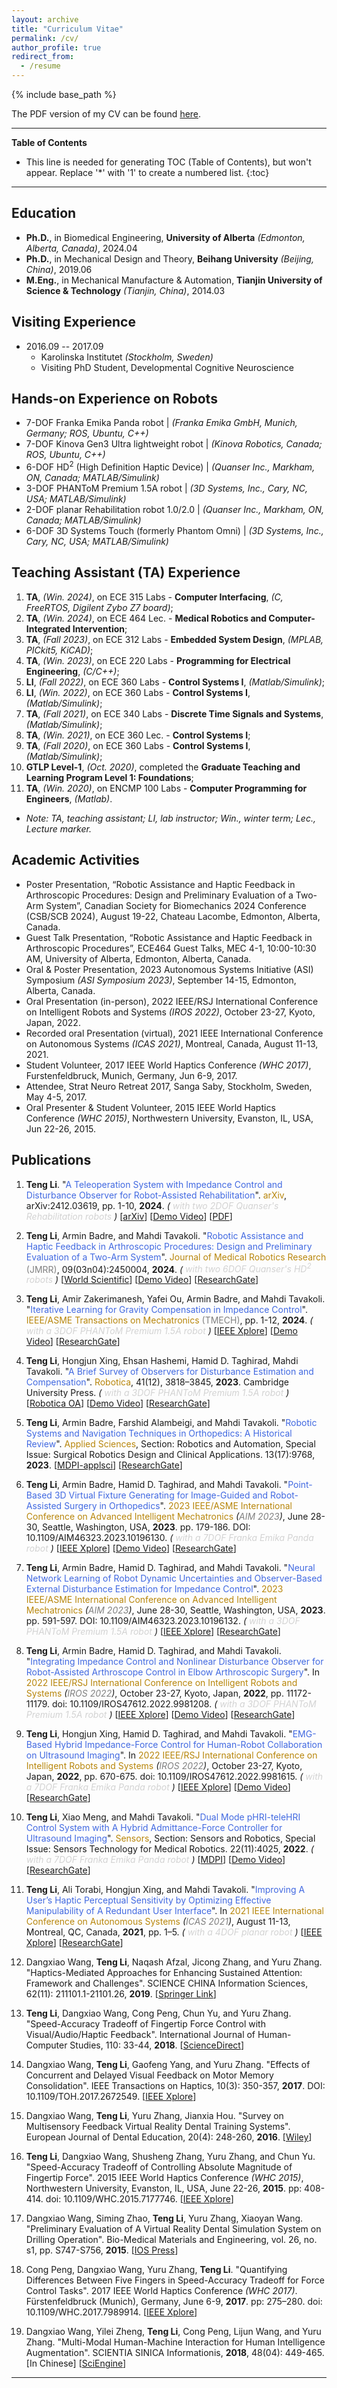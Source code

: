 ```yaml
---
layout: archive
title: "Curriculum Vitae"
permalink: /cv/
author_profile: true
redirect_from:
  - /resume
---
```


{% include base_path %}

The PDF version of my CV can be found [here]().


------------

**Table of Contents**

* This line is needed for generating TOC (Table of Contents), but won't appear. Replace '*' with '1' to create a numbered list.
{:toc}

------------



Education
------
- **Ph.D.**, in Biomedical Engineering, **University of Alberta** _(Edmonton, Alberta, Canada)_, 2024.04
- **Ph.D.**, in Mechanical Design and Theory, **Beihang University** _(Beijing, China)_, 2019.06
- **M.Eng.**, in Mechanical Manufacture & Automation, **Tianjin University of Science & Technology** _(Tianjin, China)_, 2014.03
<!-- * B.Mgt., in Project Management, Tianjin University, 2009.06 -->

<!-- - **2019.09 -- 2024.04** -->
<!--   - **University of Alberta** _(Edmonton, Alberta, Canada)_ -->
<!--   - **PhD**, Biomedical Engineering (Robot Control Systems) -->
<!--   - **Supervisor**: [Prof. Mahdi Tavakoli](http://www.ece.ualberta.ca/~mtavakol/pmwiki/) -->
<!--   - **Thesis**: "Developing a Two-Arm Robot-Assisted System for Arthroscopic Surgery" -->
<!-- %\href{https://youtu.be/ETY3jDpKOFw}{\scriptsize [Presentation Video]} -->

<!-- - **2016.09 -- 2017.09** -->
<!--   - **Karolinska Institutet** _(Stockholm, Sweden)_ -->
<!--   - **Visiting PhD Student**, Developmental Cognitive Neuroscience -->
<!--   - **Supervisor**: Prof. Torkel Klingberg -->
 
<!-- - **2014.09 -- 2019.06** -->
<!--   - **Beihang University** _(Beijing, China)_ -->
<!--   - **PhD**, Mechanical Design and Theory -->
<!--   - **Supervisor**: Prof. Yuru Zhang, and Prof. Dangxiao Wang -->
<!--   - **Thesis**: "The Measurement of Working Memory and Force Control Ability during Haptic Interaction" -->
  
<!-- %\href{https://youtu.be/ETY3jDpKOFw}{\scriptsize [Presentation Video]} -->
<!-- * Ph.D in Version Control Theory, GitHub University, 2018 (expected) -->
<!-- * M.S. in Jekyll, GitHub University, 2014 -->
<!-- * B.S. in GitHub, GitHub University, 2012 -->


Visiting Experience
------
- 2016.09 -- 2017.09
  - Karolinska Institutet _(Stockholm, Sweden)_
  - Visiting PhD Student, Developmental Cognitive Neuroscience
<!--   - **Supervisor**: Prof. Torkel Klingberg -->

<!-- * Summer 2015: Research Assistant -->
<!--   * Github University -->
<!--   * Duties included: Tagging issues -->
<!--   * Supervisor: Professor Git -->


<!-- Skills -->
<!-- ====== -->
<!-- * Skill 1 -->
<!-- * Skill 2 -->
<!--   * Sub-skill 2.1 -->
<!--   * Sub-skill 2.2 -->
<!--   * Sub-skill 2.3 -->
<!-- * Skill 3 -->


Hands-on Experience on Robots
------
* 7-DOF Franka Emika Panda robot | _(Franka Emika GmbH, Munich, Germany; ROS, Ubuntu, C++)_
* 7-DOF Kinova Gen3 Ultra lightweight robot | _(Kinova Robotics, Canada; ROS, Ubuntu, C++)_
* 6-DOF HD<sup>2</sup> (High Definition Haptic Device) | _(Quanser Inc., Markham, ON, Canada; MATLAB/Simulink)_
* 3-DOF PHANToM Premium 1.5A robot | _(3D Systems, Inc., Cary, NC, USA; MATLAB/Simulink)_
* 2-DOF planar Rehabilitation robot 1.0/2.0 | _(Quanser Inc., Markham, ON, Canada; MATLAB/Simulink)_
* 6-DOF 3D Systems Touch (formerly Phantom Omni) | _(3D Systems, Inc., Cary, NC, USA; MATLAB/Simulink)_


Teaching Assistant (TA) Experience
------
1. **TA**, _(Win. 2024)_, on ECE 315 Labs - **Computer Interfacing**, _(C, FreeRTOS, Digilent Zybo Z7 board)_;
2. **TA**, _(Win. 2024)_, on ECE 464 Lec. - **Medical Robotics and Computer-Integrated Intervention**;
3. **TA**, _(Fall 2023)_, on ECE 312 Labs - **Embedded System Design**, _(MPLAB, PICkit5, KiCAD)_;
4. **TA**, _(Win. 2023)_, on ECE 220 Labs - **Programming for Electrical Engineering**, _(C/C++)_;
5. **LI**, _(Fall 2022)_, on ECE 360 Labs - **Control Systems I**, _(Matlab/Simulink)_;
6. **LI**, _(Win. 2022)_, on ECE 360 Labs - **Control Systems I**, _(Matlab/Simulink)_;
7. **TA**, _(Fall 2021)_, on ECE 340 Labs - **Discrete Time Signals and Systems**, _(Matlab/Simulink)_;
8. **TA**, _(Win. 2021)_, on ECE 360 Lec. - **Control Systems I**;
9. **TA**, _(Fall 2020)_, on ECE 360 Labs - **Control Systems I**, _(Matlab/Simulink)_;
10. **GTLP Level-1**, _(Oct. 2020)_, completed the **Graduate Teaching and Learning Program Level 1: Foundations**;
11. **TA**, _(Win. 2020)_, on ENCMP 100 Labs - **Computer Programming for Engineers**, _(Matlab)_.
  - _Note: TA, teaching assistant; LI, lab instructor; Win., winter term; Lec., Lecture marker._


Academic Activities
------
- Poster Presentation, “Robotic Assistance and Haptic Feedback in Arthroscopic Procedures: Design and Preliminary Evaluation of a Two-Arm System”, Canadian Society for Biomechanics 2024 Conference (CSB/SCB 2024), August 19-22, Chateau Lacombe, Edmonton, Alberta, Canada.
- Guest Talk Presentation, “Robotic Assistance and Haptic Feedback in Arthroscopic Procedures”, ECE464 Guest Talks, MEC 4-1, 10:00-10:30 AM, University of Alberta, Edmonton, Alberta, Canada.
- Oral & Poster Presentation, 2023 Autonomous Systems Initiative (ASI) Symposium _(ASI Symposium 2023)_, September 14-15, Edmonton, Alberta, Canada.
- Oral Presentation (in-person), 2022 IEEE/RSJ International Conference on Intelligent Robots and Systems _(IROS 2022)_, October 23-27, Kyoto, Japan, 2022.
- Recorded oral Presentation (virtual), 2021 IEEE International Conference on Autonomous Systems _(ICAS 2021)_, Montreal, Canada, August 11-13, 2021.
- Student Volunteer, 2017 IEEE World Haptics Conference _(WHC 2017)_, Furstenfeldbruck, Munich, Germany, Jun 6-9, 2017.
- Attendee, Strat Neuro Retreat 2017, Sanga Saby, Stockholm, Sweden, May 4-5, 2017.
- Oral Presenter & Student Volunteer, 2015 IEEE World Haptics Conference _(WHC 2015)_, Northwestern University, Evanston, IL, USA, Jun 22-26, 2015.


Publications
------
1. **Teng Li**. "<font color="RoyalBlue">A Teleoperation System with Impedance Control and Disturbance Observer for Robot-Assisted Rehabilitation</font>". <font color="DarkGoldenRod"> arXiv</font>, arXiv:2412.03619, pp. 1-10, **2024**. _(<font color="LightGray"> with two 2DOF Quanser's Rehabilitation robots </font>)_ [[arXiv](https://doi.org/10.48550/arXiv.2412.03619)] [[Demo Video](https://youtu.be/Jokv_RPOXEc)] [[PDF](../teng4_Papers/p010_arXiv_teleOP/2412.03619v1.pdf)]

1. **Teng Li**, Armin Badre, and Mahdi Tavakoli. "<font color="RoyalBlue">Robotic Assistance and Haptic Feedback in Arthroscopic Procedures: Design and Preliminary Evaluation of a Two-Arm System</font>". <font color="DarkGoldenRod"> Journal of Medical Robotics Research</font> <font color="Gray">(JMRR)</font>, 09(03n04):2450004, **2024**. _(<font color="LightGray"> with two 6DOF Quanser's HD<sup>2</sup> robots </font>)_ [[World Scientific](https://doi.org/10.1142/S2424905X24500041)] [[Demo Video](https://youtu.be/L1JoCNC9hhA)] [[ResearchGate](https://www.researchgate.net/publication/380689222_Robotic_Assistance_and_Haptic_Feedback_in_Arthroscopic_Procedures_Design_and_Preliminary_Evaluation_of_a_Two-Arm_System)]

2. **Teng Li**, Amir Zakerimanesh, Yafei Ou, Armin Badre, and Mahdi Tavakoli. "<font color="RoyalBlue">Iterative Learning for Gravity Compensation in Impedance Control</font>". <font color="DarkGoldenRod"> IEEE/ASME Transactions on Mechatronics</font> <font color="Gray">(TMECH)</font>, pp. 1-12, **2024**. _(<font color="LightGray"> with a 3DOF PHANToM Premium 1.5A robot </font>)_ [[IEEE Xplore](https://ieeexplore.ieee.org/document/10507161)] [[Demo Video](https://youtu.be/2BzboHYSa68)] [[ResearchGate](https://www.researchgate.net/publication/380049055_Iterative_Learning_for_Gravity_Compensation_in_Impedance_Control)]

3. **Teng Li**, Hongjun Xing, Ehsan Hashemi, Hamid D. Taghirad, Mahdi Tavakoli. "<font color="RoyalBlue">A Brief Survey of Observers for Disturbance Estimation and Compensation</font>". <font color="DarkGoldenRod"> Robotica</font>, 41(12), 3818–3845, **2023**. Cambridge University Press. _(<font color="LightGray"> with a 3DOF PHANToM Premium 1.5A robot </font>)_ [[Robotica OA](https://doi.org/10.1017/S0263574723001091)] [[Demo Video](https://youtu.be/6ePnym57jPU)] [[ResearchGate](https://www.researchgate.net/publication/374229090_A_Brief_Survey_of_Observers_for_Disturbance_Estimation_and_Compensation)]

4. **Teng Li**, Armin Badre, Farshid Alambeigi, and Mahdi Tavakoli. "<font color="RoyalBlue">Robotic Systems and Navigation Techniques in Orthopedics: A Historical Review</font>". <font color="DarkGoldenRod"> Applied Sciences</font>, Section: Robotics and Automation, Special Issue: Surgical Robotics Design and Clinical Applications. 13(17):9768, **2023**. [[MDPI-applsci](https://www.mdpi.com/2076-3417/13/17/9768)] [[ResearchGate](https://www.researchgate.net/publication/373484618_Robotic_Systems_and_Navigation_Techniques_in_Orthopedics_A_Historical_Review)]

5. **Teng Li**, Armin Badre, Hamid D. Taghirad, and Mahdi Tavakoli. "<font color="RoyalBlue">Point-Based 3D Virtual Fixture Generating for Image-Guided and Robot-Assisted Surgery in Orthopedics</font>". <font color="DarkGoldenRod"> 2023 IEEE/ASME International Conference on Advanced Intelligent Mechatronics</font> _(<font color="Gray">AIM 2023</font>)_, June 28-30, Seattle, Washington, USA, **2023**. pp. 179-186. DOI: 10.1109/AIM46323.2023.10196130. _(<font color="LightGray"> with a 7DOF Franka Emika Panda robot </font>)_ [[IEEE Xplore](https://ieeexplore.ieee.org/document/10196130)] [[Demo Video](https://youtu.be/ROSREHC9zU0)]  [[ResearchGate](https://www.researchgate.net/publication/371782677_Point-Based_3D_Virtual_Fixture_Generating_for_Image-Guided_and_Robot-Assisted_Surgery_in_Orthopedics)]

6. **Teng Li**, Armin Badre, Hamid D. Taghirad, and Mahdi Tavakoli. "<font color="RoyalBlue">Neural Network Learning of Robot Dynamic Uncertainties and Observer-Based External Disturbance Estimation for Impedance Control</font>". <font color="DarkGoldenRod"> 2023 IEEE/ASME International Conference on Advanced Intelligent Mechatronics</font> _(<font color="Gray">AIM 2023</font>)_, June 28-30, Seattle, Washington, USA, **2023**. pp. 591-597. DOI: 10.1109/AIM46323.2023.10196132. _(<font color="LightGray"> with a 3DOF PHANToM Premium 1.5A robot </font>)_ [[IEEE Xplore](https://ieeexplore.ieee.org/document/10196132)]  [[ResearchGate](https://www.researchgate.net/publication/371782730_Neural_Network_Learning_of_Robot_Dynamic_Uncertainties_and_Observer-Based_External_Disturbance_Estimation_for_Impedance_Control)]

7. **Teng Li**, Armin Badre, Hamid D. Taghirad, and Mahdi Tavakoli. "<font color="RoyalBlue">Integrating Impedance Control and Nonlinear Disturbance Observer for Robot-Assisted Arthroscope Control in Elbow Arthroscopic Surgery</font>". In <font color="DarkGoldenRod"> 2022 IEEE/RSJ International Conference on Intelligent Robots and Systems</font> _(<font color="Gray">IROS 2022</font>)_, October 23-27, Kyoto, Japan, **2022**, pp. 11172-11179. doi: 10.1109/IROS47612.2022.9981208. _(<font color="LightGray"> with a 3DOF PHANToM Premium 1.5A robot </font>)_ [[IEEE Xplore](https://ieeexplore.ieee.org/document/9981208)] [[Demo Video](https://youtu.be/f54Iah0yuWk)]  [[ResearchGate](https://www.researchgate.net/publication/364676968_Integrating_Impedance_Control_and_Nonlinear_Disturbance_Observer_for_Robot-Assisted_Arthroscope_Control_in_Elbow_Arthroscopic_Surgery)]

8. **Teng Li**, Hongjun Xing, Hamid D. Taghirad, and Mahdi Tavakoli. "<font color="RoyalBlue">EMG-Based Hybrid Impedance-Force Control for Human-Robot Collaboration on Ultrasound Imaging</font>". In <font color="DarkGoldenRod"> 2022 IEEE/RSJ International Conference on Intelligent Robots and Systems</font> _(<font color="Gray">IROS 2022</font>)_, October 23-27, Kyoto, Japan, **2022**, pp. 670-675. doi: 10.1109/IROS47612.2022.9981615. _(<font color="LightGray"> with a 7DOF Franka Emika Panda robot </font>)_ [[IEEE Xplore](https://ieeexplore.ieee.org/document/9981615)] [[Demo Video](https://youtu.be/kgMYiFkA3qk)]  [[ResearchGate](https://www.researchgate.net/publication/364676896_EMG-based_Hybrid_Impedance-Force_Control_for_Human-Robot_Collaboration_on_Ultrasound_Imaging)]

9. **Teng Li**, Xiao Meng, and Mahdi Tavakoli. "<font color="RoyalBlue">Dual Mode pHRI-teleHRI Control System with A Hybrid Admittance-Force Controller for Ultrasound Imaging</font>". <font color="DarkGoldenRod"> Sensors</font>, Section: Sensors and Robotics, Special Issue: Sensors Technology for Medical Robotics. 22(11):4025, **2022**.   _(<font color="LightGray"> with a 7DOF Franka Emika Panda robot </font>)_ [[MDPI](https://www.mdpi.com/1424-8220/22/11/4025/htm)] [[Demo Video](https://youtu.be/NkqlawDmJrM)]  [[ResearchGate](https://www.researchgate.net/publication/360969094_Dual_Mode_pHRI-teleHRI_Control_System_with_a_Hybrid_Admittance-Force_Controller_for_Ultrasound_Imaging)]

10. **Teng Li**, Ali Torabi, Hongjun Xing, and Mahdi Tavakoli. "<font color="RoyalBlue">Improving A User’s Haptic Perceptual Sensitivity by Optimizing Effective Manipulability of A Redundant User Interface</font>". In <font color="DarkGoldenRod"> 2021 IEEE International Conference on Autonomous Systems</font> _(<font color="Gray">ICAS 2021</font>)_, August 11-13, Montreal, QC, Canada, **2021**, pp. 1–5. _(<font color="LightGray"> with a 4DOF planar robot </font>)_ [[IEEE Xplore](https://ieeexplore.ieee.org/abstract/document/9551140)]  [[ResearchGate](https://www.researchgate.net/publication/353957917_IMPROVING_A_USER'S_HAPTIC_PERCEPTUAL_SENSITIVITY_BY_OPTIMIZING_EFFECTIVE_MANIPULABILITY_OF_A_REDUNDANT_USER_INTERFACE)]

11. Dangxiao Wang, **Teng Li**, Naqash Afzal, Jicong Zhang, and Yuru Zhang. "Haptics-Mediated Approaches for Enhancing Sustained Attention: Framework and Challenges". SCIENCE CHINA Information Sciences, 62(11): 211101.1-21101.26, **2019**. [[Springer Link](https://doi.org/10.1007/s11432-018-9931-1)]

12. **Teng Li**, Dangxiao Wang, Cong Peng, Chun Yu, and Yuru Zhang. "Speed-Accuracy Tradeoff of Fingertip Force Control with Visual/Audio/Haptic Feedback". International Journal of Human-Computer Studies, 110: 33-44, **2018**. [[ScienceDirect](https://doi.org/10.1016/j.ijhcs.2017.10.004)]

13. Dangxiao Wang, **Teng Li**, Gaofeng Yang, and Yuru Zhang. "Effects of Concurrent and Delayed Visual Feedback on Motor Memory Consolidation". IEEE Transactions on Haptics, 10(3): 350-357, **2017**. DOI: 10.1109/TOH.2017.2672549. [[IEEE Xplore](https://ieeexplore.ieee.org/document/7862265)]

14. Dangxiao Wang, **Teng Li**, Yuru Zhang, Jianxia Hou. "Survey on Multisensory Feedback Virtual Reality Dental Training Systems". European Journal of Dental Education, 20(4): 248-260, **2016**. [[Wiley](https://onlinelibrary.wiley.com/doi/10.1111/eje.12173)]

15. **Teng Li**, Dangxiao Wang, Shusheng Zhang, Yuru Zhang, and Chun Yu. "Speed-Accuracy Tradeoff of Controlling Absolute Magnitude of Fingertip Force". 2015 IEEE World Haptics Conference _(WHC 2015)_, Northwestern University, Evanston, IL, USA, June 22-26, **2015**. pp: 408-414. doi: 10.1109/WHC.2015.7177746. [[IEEE Xplore](https://ieeexplore.ieee.org/abstract/document/7177746)]

16. Dangxiao Wang, Siming Zhao, **Teng Li**, Yuru Zhang, Xiaoyan Wang. "Preliminary Evaluation of A Virtual Reality Dental Simulation System on Drilling Operation". Bio-Medical Materials and Engineering, vol. 26, no. s1, pp. S747-S756, **2015**. [[IOS Press](https://doi.org/10.3233/bme-151366)]

17. Cong Peng, Dangxiao Wang, Yuru Zhang, **Teng Li**. "Quantifying Differences Between Five Fingers in Speed-Accuracy Tradeoff for Force Control Tasks". 2017 IEEE World Haptics Conference _(WHC 2017)_. Fürstenfeldbruck (Munich), Germany, June 6-9, **2017**. pp: 275–280. doi: 10.1109/WHC.2017.7989914. [[IEEE Xplore](https://ieeexplore.ieee.org/document/7989914)]

18. Dangxiao Wang, Yilei Zheng, **Teng Li**, Cong Peng, Lijun Wang, and Yuru Zhang. "Multi-Modal Human-Machine Interaction for Human Intelligence Augmentation". SCIENTIA SINICA Informationis, **2018**, 48(04): 449-465. 
   [In Chinese] [[SciEngine](https://www.sciengine.com/SSI/doi/10.1360/N112017-00213)]


------------


<!-- Publications -->
<!-- ====== -->
<!--   <ul>{% for post in site.publications reversed %} -->
<!--     {% include archive-single-cv.html %} -->
<!--   {% endfor %}</ul> -->


<!-- Talks -->
<!-- ====== -->
<!--   <ul>{% for post in site.talks reversed %} -->
<!--     {% include archive-single-talk-cv.html  %} -->
<!--   {% endfor %}</ul> -->


<!-- Teaching -->
<!-- ====== -->
<!--   <ul>{% for post in site.teaching reversed %} -->
<!--     {% include archive-single-cv.html %} -->
<!--   {% endfor %}</ul> -->


<!-- Service and leadership -->
<!-- ====== -->
<!-- * Currently signed in to 43 different slack teams -->
